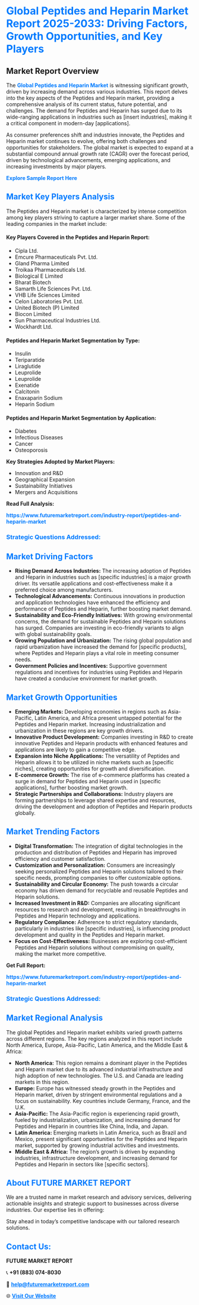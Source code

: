 <h1 style="color: #007BFF;">Global Peptides and Heparin Market Report 2025-2033: Driving Factors, Growth Opportunities, and Key Players</h1>

<section id="overview">
<h2>Market Report Overview</h2>
<p>The <a href="https://www.futuremarketreport.com/industry-report/peptides-and-heparin-market" style="color: #007BFF; text-decoration: none;"><strong>Global Peptides and Heparin Market</strong></a> is witnessing significant growth, driven by increasing demand across various industries. This report delves into the key aspects of the Peptides and Heparin market, providing a comprehensive analysis of its current status, future potential, and challenges. The demand for Peptides and Heparin has surged due to its wide-ranging applications in industries such as [insert industries], making it a critical component in modern-day [applications].</p>
<p>As consumer preferences shift and industries innovate, the Peptides and Heparin market continues to evolve, offering both challenges and opportunities for stakeholders. The global market is expected to expand at a substantial compound annual growth rate (CAGR) over the forecast period, driven by technological advancements, emerging applications, and increasing investments by major players.</p>
</section>

<section id="overview">
<p><a href="https://www.futuremarketreport.com/request-sample/reportId=89017" style="color: #007BFF; text-decoration: none;"><strong>Explore Sample Report Here</strong></a></p>
</section>

<section id="key-players">
<h2 style="color: #007BFF;">Market Key Players Analysis</h2>
<p>The Peptides and Heparin market is characterized by intense competition among key players striving to capture a larger market share. Some of the leading companies in the market include:</p>
<h4>Key Players Covered in the Peptides and Heparin Report:</h4>
<ul><li>Cipla Ltd.</li><li>Emcure Pharmaceuticals Pvt. Ltd.</li><li>Gland Pharma Limited</li><li>Troikaa Pharmaceuticals Ltd.</li><li>Biological E Limited</li><li>Bharat Biotech</li><li>Samarth Life Sciences Pvt. Ltd.</li><li>VHB Life Sciences Limited</li><li>Celon Laboratories Pvt. Ltd.</li><li>United Biotech (P) Limited</li><li>Biocon Limited</li><li>Sun Pharmaceutical Industries Ltd.</li><li>Wockhardt Ltd.</li></ul>
<h4>Peptides and Heparin Market Segmentation by Type:</h4>
<ul><li>Insulin</li><li>Teriparatide</li><li>Liraglutide</li><li>Leuprolide</li><li>Leuprolide</li><li>Exenatide</li><li>Calcitonin</li><li>Enaxaparin Sodium</li><li>Heparin Sodium</li></ul>

<h4>Peptides and Heparin Market Segmentation by Application:</h4>
<ul><li>Diabetes</li><li>Infectious Diseases</li><li>Cancer</li><li>Osteoporosis</li></ul>
<p><strong>Key Strategies Adopted by Market Players:</strong></p>
<ul>
<li>Innovation and R&D</li>
<li>Geographical Expansion</li>
<li>Sustainability Initiatives</li>
<li>Mergers and Acquisitions</li>
</ul>
</section>

<section>
<p><strong>Read Full Analysis: </strong></p><a href="https://www.futuremarketreport.com/industry-report/peptides-and-heparin-market" style="color: #007BFF; text-decoration: none;"><strong>https://www.futuremarketreport.com/industry-report/peptides-and-heparin-market</strong></a>
<h3 style="color: #007BFF;">Strategic Questions Addressed:</h3>
</section>

<section id="driving-factors">
<h2 style="color: #007BFF;">Market Driving Factors</h2>
<ul>
<li><strong>Rising Demand Across Industries:</strong> The increasing adoption of Peptides and Heparin in industries such as [specific industries] is a major growth driver. Its versatile applications and cost-effectiveness make it a preferred choice among manufacturers.</li>
<li><strong>Technological Advancements:</strong> Continuous innovations in production and application technologies have enhanced the efficiency and performance of Peptides and Heparin, further boosting market demand.</li>
<li><strong>Sustainability and Eco-Friendly Initiatives:</strong> With growing environmental concerns, the demand for sustainable Peptides and Heparin solutions has surged. Companies are investing in eco-friendly variants to align with global sustainability goals.</li>
<li><strong>Growing Population and Urbanization:</strong> The rising global population and rapid urbanization have increased the demand for [specific products], where Peptides and Heparin plays a vital role in meeting consumer needs.</li>
<li><strong>Government Policies and Incentives:</strong> Supportive government regulations and incentives for industries using Peptides and Heparin have created a conducive environment for market growth.</li>
</ul>
</section>

<section id="growth-opportunities">
<h2 style="color: #007BFF;">Market Growth Opportunities</h2>
<ul>
<li><strong>Emerging Markets:</strong> Developing economies in regions such as Asia-Pacific, Latin America, and Africa present untapped potential for the Peptides and Heparin market. Increasing industrialization and urbanization in these regions are key growth drivers.</li>
<li><strong>Innovative Product Development:</strong> Companies investing in R&D to create innovative Peptides and Heparin products with enhanced features and applications are likely to gain a competitive edge.</li>
<li><strong>Expansion into Niche Applications:</strong> The versatility of Peptides and Heparin allows it to be utilized in niche markets such as [specific niches], creating opportunities for growth and diversification.</li>
<li><strong>E-commerce Growth:</strong> The rise of e-commerce platforms has created a surge in demand for Peptides and Heparin used in [specific applications], further boosting market growth.</li>
<li><strong>Strategic Partnerships and Collaborations:</strong> Industry players are forming partnerships to leverage shared expertise and resources, driving the development and adoption of Peptides and Heparin products globally.</li>
</ul>
</section>

<section id="trending-factors">
<h2 style="color: #007BFF;">Market Trending Factors</h2>
<ul>
<li><strong>Digital Transformation:</strong> The integration of digital technologies in the production and distribution of Peptides and Heparin has improved efficiency and customer satisfaction.</li>
<li><strong>Customization and Personalization:</strong> Consumers are increasingly seeking personalized Peptides and Heparin solutions tailored to their specific needs, prompting companies to offer customizable options.</li>
<li><strong>Sustainability and Circular Economy:</strong> The push towards a circular economy has driven demand for recyclable and reusable Peptides and Heparin solutions.</li>
<li><strong>Increased Investment in R&D:</strong> Companies are allocating significant resources to research and development, resulting in breakthroughs in Peptides and Heparin technology and applications.</li>
<li><strong>Regulatory Compliance:</strong> Adherence to strict regulatory standards, particularly in industries like [specific industries], is influencing product development and quality in the Peptides and Heparin market.</li>
<li><strong>Focus on Cost-Effectiveness:</strong> Businesses are exploring cost-efficient Peptides and Heparin solutions without compromising on quality, making the market more competitive.</li>
</ul>
</section>

<section>
<p><strong>Get Full Report: </strong></p><a href="https://www.futuremarketreport.com/industry-report/peptides-and-heparin-market" style="color: #007BFF; text-decoration: none;"><strong>https://www.futuremarketreport.com/industry-report/peptides-and-heparin-market</strong></a>
<h3 style="color: #007BFF;">Strategic Questions Addressed:</h3>
</section>


<section id="regional-analysis">
<h2 style="color: #007BFF;">Market Regional Analysis</h2>
<p>The global Peptides and Heparin market exhibits varied growth patterns across different regions. The key regions analyzed in this report include North America, Europe, Asia-Pacific, Latin America, and the Middle East & Africa:</p>
<ul>
<li><strong>North America:</strong> This region remains a dominant player in the Peptides and Heparin market due to its advanced industrial infrastructure and high adoption of new technologies. The U.S. and Canada are leading markets in this region.</li>
<li><strong>Europe:</strong> Europe has witnessed steady growth in the Peptides and Heparin market, driven by stringent environmental regulations and a focus on sustainability. Key countries include Germany, France, and the U.K.</li>
<li><strong>Asia-Pacific:</strong> The Asia-Pacific region is experiencing rapid growth, fueled by industrialization, urbanization, and increasing demand for Peptides and Heparin in countries like China, India, and Japan.</li>
<li><strong>Latin America:</strong> Emerging markets in Latin America, such as Brazil and Mexico, present significant opportunities for the Peptides and Heparin market, supported by growing industrial activities and investments.</li>
<li><strong>Middle East & Africa:</strong> The region’s growth is driven by expanding industries, infrastructure development, and increasing demand for Peptides and Heparin in sectors like [specific sectors].</li>
</ul>
</section>

<footer>
<h2 style="color: #007BFF;">About FUTURE MARKET REPORT</h2>
<p>We are a trusted name in market research and advisory services, delivering actionable insights and strategic support to businesses across diverse industries. Our expertise lies in offering:</p>

<p>Stay ahead in today’s competitive landscape with our tailored research solutions.</p>

<h2 style="color: #007BFF;">Contact Us:</h2>
<p><strong>FUTURE MARKET REPORT</strong></p>
<p>📞 <strong>+91 (883) 074-8030</strong></p>
<p>📧 <strong><a href="mailto:help@futuremarketreport.com" style="color: #007BFF;">help@futuremarketreport.com</a></strong></p>
<p>🌐 <strong><a href="https://www.futuremarketreport.com/" style="color: #007BFF;">Visit Our Website</a></strong></p>
</footer>